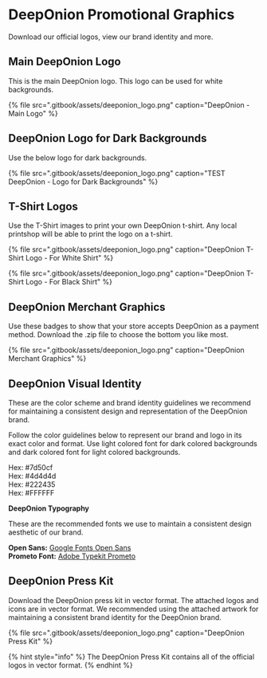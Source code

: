 # DeepOnion Promotional Graphics

Download our official logos, view our brand identity and more.

## Main DeepOnion Logo

This is the main DeepOnion logo. This logo can be used for white backgrounds.

{% file src=".gitbook/assets/deeponion\_logo.png" caption="DeepOnion - Main Logo" %}

## DeepOnion Logo for Dark Backgrounds

Use the below logo for dark backgrounds.

{% file src=".gitbook/assets/deeponion\_logo.png" caption="TEST DeepOnion - Logo for Dark Backgrounds" %}

## T-Shirt Logos

Use the T-Shirt images to print your own DeepOnion t-shirt. Any local printshop will be able to print the logo on a t-shirt.

{% file src=".gitbook/assets/deeponion\_logo.png" caption="DeepOnion T-Shirt Logo - For White Shirt" %}

{% file src=".gitbook/assets/deeponion\_logo.png" caption="DeepOnion T-Shirt Logo - For Black Shirt" %}

## DeepOnion Merchant Graphics

Use these badges to show that your store accepts DeepOnion as a payment method. Download the .zip file to choose the bottom you like most.

{% file src=".gitbook/assets/deeponion\_logo.png" caption="DeepOnion Merchant Graphics" %}

## DeepOnion Visual Identity

These are the color scheme and brand identity guidelines we recommend for maintaining a consistent design and representation of the DeepOnion brand.

Follow the color guidelines below to represent our brand and logo in its exact color and format. Use light colored font for dark colored backgrounds and dark colored font for light colored backgrounds.

Hex: \#7d50cf  
Hex: \#4d4d4d  
Hex: \#222435  
Hex: \#FFFFFF

**DeepOnion Typography**

These are the recommended fonts we use to maintain a consistent design aesthetic of our brand.

**Open Sans:** [Google Fonts Open Sans](https://fonts.google.com/specimen/Open+Sans?selection.family=Open+Sans)  
**Prometo Font:** [Adobe Typekit Prometo](https://typekit.com/fonts/prometo)

## DeepOnion Press Kit

Download the DeepOnion press kit in vector format. The attached logos and icons are in vector format. We recommended using the attached artwork for maintaining a consistent brand identity for the DeepOnion brand.

{% file src=".gitbook/assets/deeponion\_logo.png" caption="DeepOnion Press Kit" %}

{% hint style="info" %}
The DeepOnion Press Kit contains all of the official logos in vector format.
{% endhint %}

